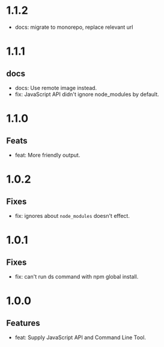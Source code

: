 # 1.1.2

- docs: migrate to monorepo, replace relevant url
# 1.1.1

## docs

- docs: Use remote image instead.
- fix: JavaScript API didn't ignore node_modules by default.

# 1.1.0

## Feats

- feat: More friendly output.

# 1.0.2

## Fixes

- fix: ignores about `node_modules` doesn't effect.

# 1.0.1

## Fixes

- fix: can't run ds command with npm global install.

# 1.0.0

## Features

- feat: Supply JavaScript API and Command Line Tool.

